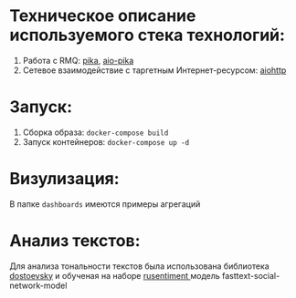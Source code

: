 # Техническое описание используемого стека технологий:
1. Работа с RMQ: [pika](https://pika.readthedocs.io/en/stable/), [aio-pika](https://aio-pika.readthedocs.io/en/latest/)
2. Сетевое взаимодействие с таргетным Интернет-ресурсом: [aiohttp](https://docs.aiohttp.org/en/stable/)

# Запуск:
1. Сборка образа: `docker-compose build`
2. Запуск контейнеров: `docker-compose up -d`

# Визулизация:
В папке `dashboards` имеются примеры агрегаций

# Анализ текстов:
Для анализа тональности текстов была использована библиотека [dostoevsky](https://pypi.org/project/dostoevsky/) и обученая на наборе [rusentiment
](https://github.com/text-machine-lab/rusentiment) модель fasttext-social-network-model
